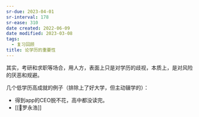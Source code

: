 ```yaml
---
sr-due: 2023-04-01
sr-interval: 178
sr-ease: 310
date created: 2022-06-09
date modified: 2023-03-08
tags:
  - 复习回顾
title: 论学历的重要性
---
```


其实，考研和求职等场合，用人方，表面上只是对学历的歧视，本质上，是对风险的厌恶和规避。

几个低学历高成就的例子（排除上了好大学，但主动辍学的）：

- 得到app的CEO脱不花，高中都没读完。
- [[🧑罗永浩]]
